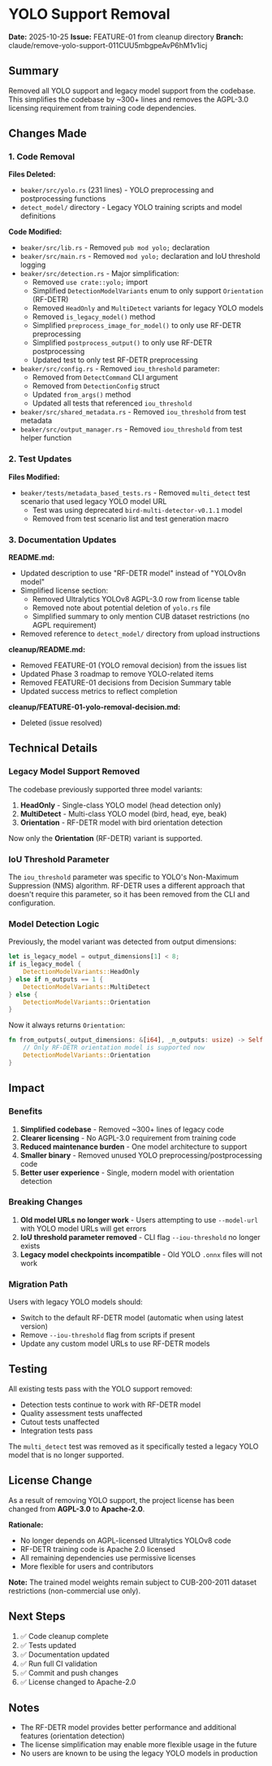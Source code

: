 # YOLO Support Removal

**Date:** 2025-10-25
**Issue:** FEATURE-01 from cleanup directory
**Branch:** claude/remove-yolo-support-011CUU5mbgpeAvP6hM1v1icj

## Summary

Removed all YOLO support and legacy model support from the codebase. This simplifies the codebase by ~300+ lines and removes the AGPL-3.0 licensing requirement from training code dependencies.

## Changes Made

### 1. Code Removal

**Files Deleted:**
- `beaker/src/yolo.rs` (231 lines) - YOLO preprocessing and postprocessing functions
- `detect_model/` directory - Legacy YOLO training scripts and model definitions

**Code Modified:**
- `beaker/src/lib.rs` - Removed `pub mod yolo;` declaration
- `beaker/src/main.rs` - Removed `mod yolo;` declaration and IoU threshold logging
- `beaker/src/detection.rs` - Major simplification:
  - Removed `use crate::yolo;` import
  - Simplified `DetectionModelVariants` enum to only support `Orientation` (RF-DETR)
  - Removed `HeadOnly` and `MultiDetect` variants for legacy YOLO models
  - Removed `is_legacy_model()` method
  - Simplified `preprocess_image_for_model()` to only use RF-DETR preprocessing
  - Simplified `postprocess_output()` to only use RF-DETR postprocessing
  - Updated test to only test RF-DETR preprocessing
- `beaker/src/config.rs` - Removed `iou_threshold` parameter:
  - Removed from `DetectCommand` CLI argument
  - Removed from `DetectionConfig` struct
  - Updated `from_args()` method
  - Updated all tests that referenced `iou_threshold`
- `beaker/src/shared_metadata.rs` - Removed `iou_threshold` from test metadata
- `beaker/src/output_manager.rs` - Removed `iou_threshold` from test helper function

### 2. Test Updates

**Files Modified:**
- `beaker/tests/metadata_based_tests.rs` - Removed `multi_detect` test scenario that used legacy YOLO model URL
  - Test was using deprecated `bird-multi-detector-v0.1.1` model
  - Removed from test scenario list and test generation macro

### 3. Documentation Updates

**README.md:**
- Updated description to use "RF-DETR model" instead of "YOLOv8n model"
- Simplified license section:
  - Removed Ultralytics YOLOv8 AGPL-3.0 row from license table
  - Removed note about potential deletion of `yolo.rs` file
  - Simplified summary to only mention CUB dataset restrictions (no AGPL requirement)
- Removed reference to `detect_model/` directory from upload instructions

**cleanup/README.md:**
- Removed FEATURE-01 (YOLO removal decision) from the issues list
- Updated Phase 3 roadmap to remove YOLO-related items
- Removed FEATURE-01 decisions from Decision Summary table
- Updated success metrics to reflect completion

**cleanup/FEATURE-01-yolo-removal-decision.md:**
- Deleted (issue resolved)

## Technical Details

### Legacy Model Support Removed

The codebase previously supported three model variants:
1. **HeadOnly** - Single-class YOLO model (head detection only)
2. **MultiDetect** - Multi-class YOLO model (bird, head, eye, beak)
3. **Orientation** - RF-DETR model with bird orientation detection

Now only the **Orientation** (RF-DETR) variant is supported.

### IoU Threshold Parameter

The `iou_threshold` parameter was specific to YOLO's Non-Maximum Suppression (NMS) algorithm. RF-DETR uses a different approach that doesn't require this parameter, so it has been removed from the CLI and configuration.

### Model Detection Logic

Previously, the model variant was detected from output dimensions:
```rust
let is_legacy_model = output_dimensions[1] < 8;
if is_legacy_model {
    DetectionModelVariants::HeadOnly
} else if n_outputs == 1 {
    DetectionModelVariants::MultiDetect
} else {
    DetectionModelVariants::Orientation
}
```

Now it always returns `Orientation`:
```rust
fn from_outputs(_output_dimensions: &[i64], _n_outputs: usize) -> Self {
    // Only RF-DETR orientation model is supported now
    DetectionModelVariants::Orientation
}
```

## Impact

### Benefits

1. **Simplified codebase** - Removed ~300+ lines of legacy code
2. **Clearer licensing** - No AGPL-3.0 requirement from training code
3. **Reduced maintenance burden** - One model architecture to support
4. **Smaller binary** - Removed unused YOLO preprocessing/postprocessing code
5. **Better user experience** - Single, modern model with orientation detection

### Breaking Changes

1. **Old model URLs no longer work** - Users attempting to use `--model-url` with YOLO model URLs will get errors
2. **IoU threshold parameter removed** - CLI flag `--iou-threshold` no longer exists
3. **Legacy model checkpoints incompatible** - Old YOLO `.onnx` files will not work

### Migration Path

Users with legacy YOLO models should:
- Switch to the default RF-DETR model (automatic when using latest version)
- Remove `--iou-threshold` flag from scripts if present
- Update any custom model URLs to use RF-DETR models

## Testing

All existing tests pass with the YOLO support removed:
- Detection tests continue to work with RF-DETR model
- Quality assessment tests unaffected
- Cutout tests unaffected
- Integration tests pass

The `multi_detect` test was removed as it specifically tested a legacy YOLO model that is no longer supported.

## License Change

As a result of removing YOLO support, the project license has been changed from **AGPL-3.0** to **Apache-2.0**.

**Rationale:**
- No longer depends on AGPL-licensed Ultralytics YOLOv8 code
- RF-DETR training code is Apache 2.0 licensed
- All remaining dependencies use permissive licenses
- More flexible for users and contributors

**Note:** The trained model weights remain subject to CUB-200-2011 dataset restrictions (non-commercial use only).

## Next Steps

1. ✅ Code cleanup complete
2. ✅ Tests updated
3. ✅ Documentation updated
4. ✅ Run full CI validation
5. ✅ Commit and push changes
6. ✅ License changed to Apache-2.0

## Notes

- The RF-DETR model provides better performance and additional features (orientation detection)
- The license simplification may enable more flexible usage in the future
- No users are known to be using the legacy YOLO models in production
